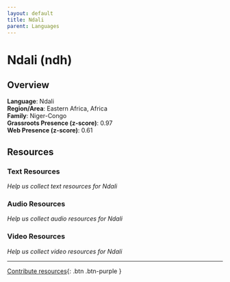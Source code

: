 ```yaml
---
layout: default
title: Ndali
parent: Languages
---
```


# Ndali (ndh)

## Overview

**Language**: Ndali  
**Region/Area**: Eastern Africa, Africa  
**Family**: Niger-Congo  
**Grassroots Presence (z-score)**: 0.97  
**Web Presence (z-score)**: 0.61  

## Resources

### Text Resources
*Help us collect text resources for Ndali*

### Audio Resources
*Help us collect audio resources for Ndali*

### Video Resources
*Help us collect video resources for Ndali*

---

[Contribute resources](https://forms.office.com/e/1SfLJx3u1r){: .btn .btn-purple }
